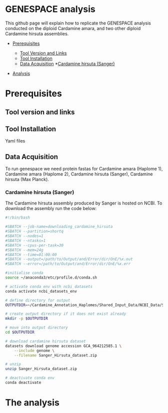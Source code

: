# GENESPACE analysis

This github page will explain how to replicate the GENESPACE analysis conducted on the diploid Cardamine amara, and two other diploid Cardamine hirsuta assemblies.

+ [Prerequisites](#prerequisites)
  - [Tool Version and Links](#tool-version-and-links)
  - [Tool Installation](#tool-installation)
  - [Data Acquisition](#data-acquisition)
    	*[Cardamine hirsuta (Sanger)](#cardamine-hirsuta-sanger)
    
+ [Analysis](#the-analysis)
  


# Prerequisites

## Tool version and links

## Tool Installation
Yaml files

## Data Acquisition

To run genespace we need protein fastas for Cardamine amara (Haplome 1), Cardamine amara (Haplome 2), Cardamine hirsuta (Sanger), Cardamine hirsuta (Max Planck).

### Cardamine hirsuta (Sanger)
The Cardamine hirsuta assembly produced by Sanger is hosted on NCBI. To download the assembly run the code below:

```bash
#!/bin/bash

#SBATCH --job-name=downloading_cardamine_hirsuta
#SBATCH --partition=shortq
#SBATCH --nodes=1
#SBATCH --ntasks=1
#SBATCH --cpus-per-task=30
#SBATCH --mem=24g
#SBATCH --time=01:00:00
#SBATCH --output=/path/to/Output/and/Error/dir/OnE/%x.out
#SBATCH --error=/path/to/Output/and/Error/dir/OnE/%x.err

#initialise conda
source ~/anaconda3/etc/profile.d/conda.sh

# activate conda env with ncbi datasets
conda activate ncbi_datasets_env

# define directory for output
OUTPUTDIR=~/Cardamine_Annotation_Haplomes/Shared_Input_Data/NCBI_Data/Sanger_Hirsuta

# create output directory if it does not exist already
mkdir -p $OUTPUTDIR

# move into output directory
cd $OUTPUTDIR

# download cardamine hirsuta dataset
datasets download genome accession GCA_964212585.1 \
	--include genome \
	--filename Sanger_Hirsuta_dataset.zip

# unzip
unzip Sanger_Hirsuta_dataset.zip

# deactivate conda env
conda deactivate

```

# The analysis



